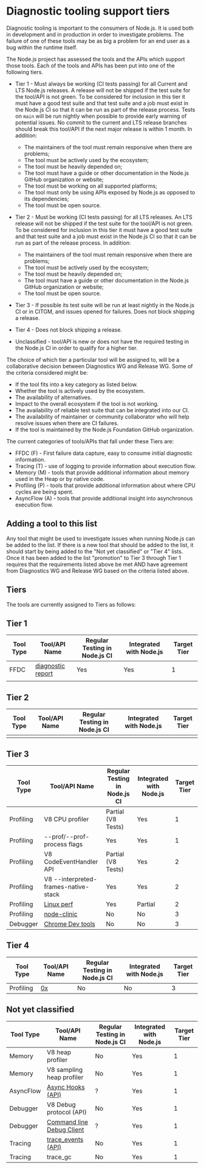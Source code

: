 # Diagnostic tooling support tiers

Diagnostic tooling is important to the consumers of Node.js. It is used both
in development and in production in order to investigate problems.  The failure
of one of these tools may be as big a problem for an end user as a bug within
the runtime itself.

The Node.js project has assessed the tools and the APIs which support those
tools. Each of the tools and APIs has been put into one of
the following tiers.

* Tier 1 - Must always be working (CI tests passing) for all
  Current and LTS Node.js releases. A release will not be shipped if the test
  suite for the tool/API is not green. To be considered for inclusion
  in this tier it must have a good test suite and that test suite and a job
  must exist in the Node.js CI so that it can be run as part of the release
  process. Tests on `main` will be run nightly when possible to provide
  early warning of potential issues.  No commit to the current and LTS
  release branches should break this tool/API if the next major release
  is within 1 month. In addition:
  * The maintainers of the tool must remain responsive when there
    are problems;
  * The tool must be actively used by the ecosystem;
  * The tool must be heavily depended on;
  * The tool must have a guide or other documentation in the Node.js GitHub
    organization or website;
  * The tool must be working on all supported platforms;
  * The tool must only be using APIs exposed by Node.js as opposed to
    its dependencies;
  * The tool must be open source.

* Tier 2 - Must be working (CI tests passing) for all
  LTS releases. An LTS release will not be shipped if the test
  suite for the tool/API is not green. To be considered for inclusion
  in this tier it must have a good test suite and that test suite and a job
  must exist in the Node.js CI so that it can be run as part of the release
  process. In addition:
  * The maintainers of the tool must remain responsive when
    there are problems;
  * The tool must be actively used by the ecosystem;
  * The tool must be heavily depended on;
  * The tool must have a guide or other documentation in the Node.js GitHub
    organization or website;
  * The tool must be open source.

* Tier 3 - If possible its test suite will be run at least nightly
  in the Node.js CI or in CITGM, and issues opened for failures.
  Does not block shipping a release.

* Tier 4 - Does not block shipping a release.

* Unclassified - tool/API is new or does not have the required testing in the
  Node.js CI in order to qualify for a higher tier.

The choice of which tier a particular tool will be assigned to, will be a
collaborative decision between Diagnostics WG and Release WG. Some of the
criteria considered might be:

* If the tool fits into a key category as listed below.
* Whether the tool is actively used by the ecosystem.
* The availability of alternatives.
* Impact to the overall ecosystem if the tool is not working.
* The availability of reliable test suite that can be integrated into our CI.
* The availability of maintainer or community collaborator who will help
  resolve issues when there are CI failures.
* If the tool is maintained by the Node.js Foundation GitHub organization.

The current categories of tools/APIs that fall under these Tiers are:

* FFDC (F) - First failure data capture, easy to consume initial diagnostic
  information.
* Tracing (T) - use of logging to provide information about execution flow.
* Memory (M) - tools that provide additional information about memory
  used in the Heap or by native code.
* Profiling (P) - tools that provide additional information about where
  CPU cycles are being spent.
* AsyncFlow (A) - tools that provide additional insight into asynchronous
  execution flow.

## Adding a tool to this list

Any tool that might be used to investigate issues when running Node.js can
be added to the list. If there is a new tool that should be added to the
list, it should start by being added to the "Not yet classified" or
"Tier 4" lists. Once it has been added to the list "promotion" to Tier 3
through Tier 1 requires that the requirements listed above be met AND
have agreement from Diagnostics WG and Release WG based on the criteria
listed above.

## Tiers

The tools are currently assigned to Tiers as follows:

## Tier 1

| Tool Type | Tool/API Name         | Regular Testing in Node.js CI | Integrated with Node.js | Target Tier |
| --------- | --------------------- | ----------------------------- | ----------------------- | ----------- |
| FFDC      | [diagnostic report][] | Yes                           | Yes                     | 1           |
|           |                       |                               |                         |             |

## Tier 2

| Tool Type | Tool/API Name | Regular Testing in Node.js CI | Integrated with Node.js | Target Tier |
| --------- | ------------- | ----------------------------- | ----------------------- | ----------- |
|           |               |                               |                         |             |

## Tier 3

| Tool Type | Tool/API Name                        | Regular Testing in Node.js CI | Integrated with Node.js | Target Tier |
| --------- | ------------------------------------ | ----------------------------- | ----------------------- | ----------- |
| Profiling | V8 CPU profiler                      | Partial (V8 Tests)            | Yes                     | 1           |
| Profiling | --prof/--prof-process flags          | Yes                           | Yes                     | 1           |
| Profiling | V8 CodeEventHandler API              | Partial (V8 Tests)            | Yes                     | 2           |
| Profiling | V8 --interpreted-frames-native-stack | Yes                           | Yes                     | 2           |
| Profiling | [Linux perf][]                       | Yes                           | Partial                 | 2           |
| Profiling | [node-clinic][]                      | No                            | No                      | 3           |
| Debugger  | [Chrome Dev tools][]                 | No                            | No                      | 3           |

## Tier 4

| Tool Type | Tool/API Name | Regular Testing in Node.js CI | Integrated with Node.js | Target Tier |
| --------- | ------------- | ----------------------------- | ----------------------- | ----------- |
| Profiling | [0x][]        | No                            | No                      | 3           |

## Not yet classified

| Tool Type | Tool/API Name                             | Regular Testing in Node.js CI | Integrated with Node.js | Target Tier |
| --------- | ----------------------------------------- | ----------------------------- | ----------------------- | ----------- |
| Memory    | V8 heap profiler                          | No                            | Yes                     | 1           |
| Memory    | V8 sampling heap profiler                 | No                            | Yes                     | 1           |
| AsyncFlow | [Async Hooks (API)][]                     | ?                             | Yes                     | 1           |
| Debugger  | V8 Debug protocol (API)                   | No                            | Yes                     | 1           |
| Debugger  | [Command line Debug Client][]             | ?                             | Yes                     | 1           |
| Tracing   | [trace\_events (API)][trace_events (API)] | No                            | Yes                     | 1           |
| Tracing   | trace\_gc                                 | No                            | Yes                     | 1           |

[0x]: https://github.com/davidmarkclements/0x
[Async Hooks (API)]: https://nodejs.org/api/async_hooks.html
[Chrome Dev Tools]: https://developer.chrome.com/docs/devtools/
[Command line Debug Client]: https://nodejs.org/api/inspector.html
[Linux perf]: https://perf.wiki.kernel.org/index.php/Main_Page
[diagnostic report]: https://nodejs.org/api/report.html
[node-clinic]: https://github.com/clinicjs/node-clinic/
[trace_events (API)]: https://nodejs.org/api/tracing.html
